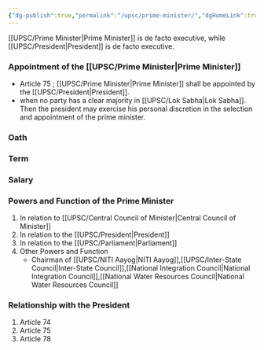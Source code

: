 ```yaml
---
{"dg-publish":true,"permalink":"/upsc/prime-minister/","dgHomeLink":true,"dgPassFrontmatter":false}
---
```


[[UPSC/Prime Minister|Prime Minister]] is de facto executive, while [[UPSC/President|President]] is de facto executive. 
### Appointment of the [[UPSC/Prime Minister|Prime Minister]]
- Article 75 ; [[UPSC/Prime Minister|Prime Minister]] shall be appointed by the [[UPSC/President|President]]. 
- when no party has a clear majority in [[UPSC/Lok Sabha|Lok Sabha]]. Then the president may exercise his personal discretion in the selection and appointment of the prime minister. 

### Oath 
### Term
### Salary
### Powers and Function of the Prime Minister
1. In relation to [[UPSC/Central Council of Minister|Central Council of Minister]]
2. In relation to the [[UPSC/President|President]]
3. In relation to the [[UPSC/Parliament|Parliament]]
4. Other Powers and Function
	- Chairman of [[UPSC/NITI Aayog|NITI Aayog]],[[UPSC/Inter-State Council|Inter-State Council]],[[National Integration Council|National Integration Council]],[[National Water Resources Council|National Water Resources Council]]


### Relationship with the President
1. Article 74
2. Article 75
3. Article 78

